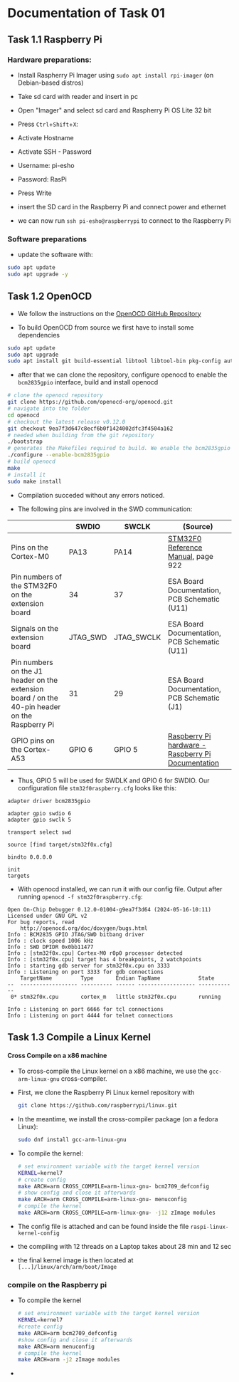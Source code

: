 # Documentation of Task 01

## Task 1.1 Raspberry Pi

### Hardware preparations:

- Install Raspherry Pi Imager using `sudo apt install rpi-imager` (on Debian-based distros)

- Take sd card with reader and insert in pc

- Open "Imager" and select sd card and Raspherry Pi OS Lite 32 bit

- Press `Ctrl`+`Shift`+`X`:

- Activate Hostname

- Activate SSH - Password

- Username: pi-esho

- Password: RasPi

- Press Write

- insert the SD card in the Raspberry Pi and connect power and ethernet 

- we can now run `ssh pi-esho@raspberrypi` to connect to the Raspberry Pi

### Software preparations

- update the software with:

```bash
sudo apt update
sudo apt upgrade -y
```

## Task 1.2 OpenOCD

- We follow the instructions on the [OpenOCD GitHub Repository](https://github.com/openocd-org/openocd/)

- To build OpenOCD from source we first have to install some dependencies

```bash
sudo apt update
sudo apt upgrade
sudo apt install git build-essential libtool libtool-bin pkg-config autoconf automake texinfo
```

- after that we can clone the repository, configure openocd to enable the `bcm2835gpio` interface, build and install openocd

```bash
# clone the openocd repository
git clone https://github.com/openocd-org/openocd.git
# navigate into the folder
cd openocd
# checkout the latest release v0.12.0
git checkout 9ea7f3d647c8ecf6b0f1424002dfc3f4504a162
# needed when building from the git repository
./bootstrap
# generates the Makefiles required to build. We enable the bcm2835gpio interface
./configure --enable-bcm2835gpio
# build openocd
make
# install it
sudo make install
```

- Compilation succeded without any errors noticed.

- The following pins are involved in the SWD communication:

| | SWDIO | SWCLK | (Source) |
| --- | --- | --- | --- |
| Pins on the Cortex-M0 | PA13 | PA14 | [STM32F0 Reference Manual](http://www.st.com/resource/en/reference_manual/dm00031936.pdf), page 922 |
| Pin numbers of the STM32F0 on the extension board | 34 | 37 | ESA Board Documentation, PCB Schematic (U11) |
| Signals on the extension board | JTAG_SWD | JTAG_SWCLK | ESA Board Documentation, PCB Schematic (U11) |
| Pin numbers on the J1 header on the extension board / on the 40-pin header on the Raspberry Pi | 31 | 29 | ESA Board Documentation, PCB Schematic (J1) |
| GPIO pins on the Cortex-A53 | GPIO 6 | GPIO 5 | [Raspberry Pi hardware - Raspberry Pi Documentation](https://www.raspberrypi.com/documentation/computers/raspberry-pi.html) |

- Thus, GPIO 5 will be used for SWDLK and GPIO 6 for SWDIO. Our configuration file `stm32f0raspberry.cfg` looks like this:

```stm32f0raspberry.cfg:
adapter driver bcm2835gpio

adapter gpio swdio 6
adapter gpio swclk 5

transport select swd

source [find target/stm32f0x.cfg]

bindto 0.0.0.0

init
targets
```

- With openocd installed, we can run it with our config file. Output after running `openocd -f stm32f0raspberry.cfg`:

```
Open On-Chip Debugger 0.12.0-01004-g9ea7f3d64 (2024-05-16-10:11)
Licensed under GNU GPL v2
For bug reports, read
	http://openocd.org/doc/doxygen/bugs.html
Info : BCM2835 GPIO JTAG/SWD bitbang driver
Info : clock speed 1006 kHz
Info : SWD DPIDR 0x0bb11477
Info : [stm32f0x.cpu] Cortex-M0 r0p0 processor detected
Info : [stm32f0x.cpu] target has 4 breakpoints, 2 watchpoints
Info : starting gdb server for stm32f0x.cpu on 3333
Info : Listening on port 3333 for gdb connections
    TargetName         Type       Endian TapName            State       
--  ------------------ ---------- ------ ------------------ ------------
 0* stm32f0x.cpu       cortex_m   little stm32f0x.cpu       running

Info : Listening on port 6666 for tcl connections
Info : Listening on port 4444 for telnet connections

```

## Task 1.3 Compile a Linux Kernel

#### Cross Compile on a x86 machine

- To cross-compile the Linux kernel on a x86 machine, we use the `gcc-arm-linux-gnu` cross-compiler. 

- First, we clone the Raspberry Pi Linux kernel repository with 
  
  ```bash
  git clone https://github.com/raspberrypi/linux.git
  ```

- In the meantime, we install the cross-compiler package (on a fedora Linux):
  
  ```bash
  sudo dnf install gcc-arm-linux-gnu
  ```

- To compile the kernel: 
  
  ```bash
  # set environment variable with the target kernel version
  KERNEL=kernel7
  # create config
  make ARCH=arm CROSS_COMPILE=arm-linux-gnu- bcm2709_defconfig
  # show config and close it afterwards
  make ARCH=arm CROSS_COMPILE=arm-linux-gnu- menuconfig
  # compile the kernel
  make ARCH=arm CROSS_COMPILE=arm-linux-gnu- -j12 zImage modules
  ```

- The config file is attached and can be found inside the file `raspi-linux-kernel-config`

- the compiling with 12 threads on a Laptop  takes about 28 min and 12 sec

- the final kernel image is then located at `[...]/linux/arch/arm/boot/Image`

### compile on the Raspberry pi

- To compile the kernel
  
  ```bash
  # set environment variable with the target kernel version
  KERNEL=kernel7
  #create config
  make ARCH=arm bcm2709_defconfig
  #show config and close it afterwards
  make ARCH=arm menuconfig
  # compile the kernel
  make ARCH=arm -j2 zImage modules
  ```

- 
